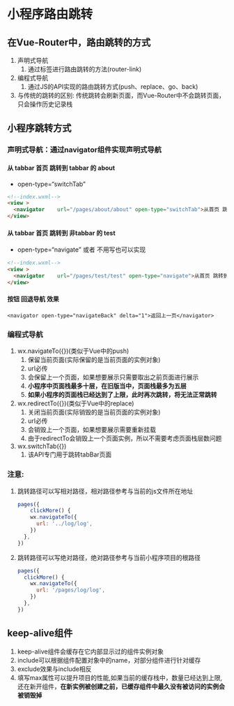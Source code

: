 # 小程序路由跳转

## 在Vue-Router中，路由跳转的方式

1. 声明式导航
   1. 通过标签进行路由跳转的方法(router-link)
2. 编程式导航
   1. 通过JS的API实现的路由跳转方式(push、replace、go、back)
3. 与传统的跳转的区别: 传统跳转会刷新页面，而Vue-Router中不会跳转页面，只会操作历史记录栈

## 小程序跳转方式

### 声明式导航：通过navigator组件实现声明式导航

#### 从 tabbar 首页 跳转到 tabbar 的 about

- open-type=“switchTab”

```html
<!--index.wxml-->
<view >
  <navigator 	url="/pages/about/about" open-type="switchTab">从首页 跳转到about</navigator>
</view>
```



#### 从 tabbar 首页 跳转到 非tabbar 的 test

- open-type=“navigate” 或者 不用写也可以实现

```html
<!--index.wxml-->
<view >
  <navigator 	url="/pages/test/test" open-type="navigate">从首页 跳转到 tsst</navigator>
</view>
```



#### 按钮 回退导航 效果

`<navigator open-type="navigateBack" delta="1">返回上一页</navigator>`

### 编程式导航

1. wx.navigateTo({})(类似于Vue中的push)
   1. 保留当前页面(实际保留的是当前页面的实例对象)
   2. url必传
   3. 会保留上一个页面，如果想要展示只需要取出之前页面进行展示
   4. **小程序中页面栈最多十层，在旧版当中，页面栈最多为五层**
   5. **如果小程序的页面栈已经达到了上限，此时再次跳转，将无法正常跳转**
2. wx.redirectTo({})(类似于Vue中的replace)
   1. 关闭当前页面(实际销毁的是当前页面的实例对象)
   2. url必传
   3. 会销毁上一个页面，如果想要展示需要重新挂载
   4. 由于redirectTo会销毁上一个页面实例，所以不需要考虑页面栈层数问题
3. wx.switchTab({})
   1. 该API专门用于跳转tabBar页面

### 注意:

1. 跳转路径可以写相对路径，相对路径参考与当前的js文件所在地址

   ```js
   pages({
       clickMore() {
       wx.navigateTo({
         url: '../log/log',
       })
     },
   })
   ```

   

2. 跳转路径可以写绝对路径，绝对路径参考与当前小程序项目的根路径

   ```js
   pages({
     clickMore() {
       wx.navigateTo({
         url: '/pages/log/log',
       })
     },
   })
   ```

   

## keep-alive组件

1. keep-alive组件会缓存在它内部显示过的组件实例对象
2. include可以根据组件配置对象中的name，对部分组件进行针对缓存
3. exclude效果与include相反
4. 填写max属性可以提升项目的性能,如果当前的缓存栈中，数量已经达到上限,还在新开组件，**在新实例被创建之前，已缓存组件中最久没有被访问的实例会被销毁掉**

